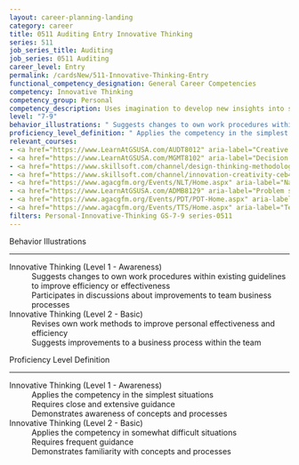 ```yaml
---
layout: career-planning-landing
category: career
title: 0511 Auditing Entry Innovative Thinking
series: 511
job_series_title: Auditing
job_series: 0511 Auditing
career_level: Entry
permalink: /cardsNew/511-Innovative-Thinking-Entry
functional_competency_designation: General Career Competencies
competency: Innovative Thinking
competency_group: Personal
competency_description: Uses imagination to develop new insights into situations and applies new solutions to problems; designs new methods where established methods and procedures are not suitable or are unavailable.
level: "7-9"
behavior_illustrations: " Suggests changes to own work procedures within existing guidelines to improve efficiency or effectiveness  Participates in discussions about improvements to team business processes ?  Revises own work methods to improve personal effectiveness and efficiency  Suggests improvements to a business process within the team"
proficiency_level_definition: " Applies the competency in the simplest situations  Requires close and extensive guidance  Demonstrates awareness of concepts and processes ?  Applies the competency in somewhat difficult situations  Requires frequent guidance  Demonstrates familiarity with concepts and processes"
relevant_courses: 
- <a href="https://www.LearnAtGSUSA.com/AUDT8012" aria-label="Creative and Critical Thinking for Auditors (AUDT8012) - https://www.LearnAtGSUSA.com/AUDT8012">Creative and Critical Thinking for Auditors (AUDT8012)</a>, Graduate School USA (GSUSA)
- <a href="https://www.LearnAtGSUSA.com/MGMT8102" aria-label="Decision Making and Problem Solving (MGMT8102) - https://www.LearnAtGSUSA.com/MGMT8102">Decision Making and Problem Solving (MGMT8102)</a>, Graduate School USA (GSUSA)
- <a href="https://www.skillsoft.com/channel/design-thinking-methodology-fd3a4369-61cc-45d3-8960-d5b20427e489?cta=feds" aria-label="Design Thinking Methodology Channel - https://www.skillsoft.com/channel/design-thinking-methodology-fd3a4369-61cc-45d3-8960-d5b20427e489?cta=feds">Design Thinking Methodology Channel</a>, Skillsoft
- <a href="https://www.skillsoft.com/channel/innovation-creativity-ceb468e0-e718-11e6-9835-f723b46a2688?cta=feds" aria-label="Innovation & Creativity Channel - https://www.skillsoft.com/channel/innovation-creativity-ceb468e0-e718-11e6-9835-f723b46a2688?cta=feds">Innovation & Creativity Channel</a>, Skillsoft
- <a href="https://www.agacgfm.org/Events/NLT/Home.aspx" aria-label="National Leadership Training (NLT) - multi-competency training - https://www.agacgfm.org/Events/NLT/Home.aspx">National Leadership Training (NLT) - multi-competency training</a>, AGA
- <a href="https://www.LearnAtGSUSA.com/ADMB8129" aria-label="Problem solving (ADMB8129) - https://www.LearnAtGSUSA.com/ADMB8129">Problem solving (ADMB8129)</a>, Graduate School USA (GSUSA)
- <a href="https://www.agacgfm.org/Events/PDT/PDT-Home.aspx" aria-label="Professional Development Training (PDT) - multi-competency training - https://www.agacgfm.org/Events/PDT/PDT-Home.aspx">Professional Development Training (PDT) - multi-competency training</a>, AGA
- <a href="https://www.agacgfm.org/Events/TTS/Home.aspx" aria-label="Technology and Transformation Summit (TTS) - https://www.agacgfm.org/Events/TTS/Home.aspx">Technology and Transformation Summit (TTS)</a>, AGA
filters: Personal-Innovative-Thinking GS-7-9 series-0511
---
```


<div class="desktop:grid-col-6 margin-y-3">
  <div class="border-top-2 bg-white padding-3 shadow-5 height-full members-hover border-1px button-border border-top-blue radius-lg">
    <p class="text-bold label-color font-size-21">Behavior Illustrations</p>
    <hr class="hr-green"/>
    <dl class="text-base card-content-color"><dt>Innovative Thinking (Level 1 - Awareness)</dt><dd>Suggests changes to own work procedures within existing guidelines to improve efficiency or effectiveness </dd><dd>Participates in discussions about improvements to team business processes</dd><dt>Innovative Thinking (Level 2 - Basic)</dt><dd>Revises own work methods to improve personal effectiveness and efficiency </dd><dd>Suggests improvements to a business process within the team</dd></dl>
  </div>
</div>
<div class="desktop:grid-col-6 margin-y-3">
  <div class="border-top-2 bg-white padding-3 shadow-5 height-full members-hover border-1px button-border border-top-blue radius-lg">
    <p class="text-bold label-color font-size-21">Proficiency Level Definition</p>
     <hr class="hr-green"/>
    <dl class="text-base card-content-color"><dt>Innovative Thinking (Level 1 - Awareness)</dt><dd>Applies the competency in the simplest situations </dd><dd>Requires close and extensive guidance </dd><dd>Demonstrates awareness of concepts and processes</dd><dt>Innovative Thinking (Level 2 - Basic)</dt><dd>Applies the competency in somewhat difficult situations </dd><dd>Requires frequent guidance </dd><dd>Demonstrates familiarity with concepts and processes</dd></dl>
  </div>
</div>